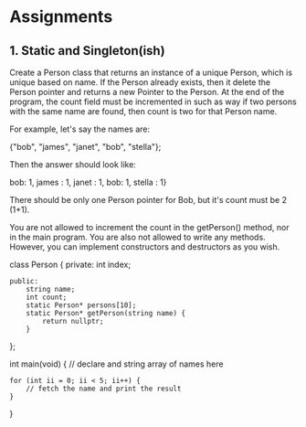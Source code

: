 # Assignments

## 1. Static and Singleton(ish)
Create a Person class that returns an instance of a unique Person, which is unique based
on name. If the Person already exists, then it delete the Person pointer and returns a new Pointer
to the Person. At the end of the program, the count field must be incremented in such as way
if two persons with the same name are found, then count is two for that Person name.

For example, let's say the names are:

{"bob", "james", "janet", "bob", "stella"};

Then the answer should look like:

bob: 1, james : 1, janet : 1, bob: 1, stella : 1}

There should be only one Person pointer for Bob, but it's count must be 2 (1+1).

You are not allowed to increment the count in the getPerson() method, nor in the main program.
You are also not allowed to write any methods. However, you can implement constructors and 
destructors as you wish.


class Person {
    private:
        int index;

    public:
        string name;
        int count;
        static Person* persons[10];
        static Person* getPerson(string name) {
            return nullptr;
        }
};

int main(void) {
    // declare and string array of names here
    
    for (int ii = 0; ii < 5; ii++) {
        // fetch the name and print the result
    }
}
